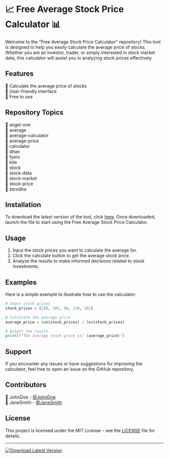# 📈 Free Average Stock Price Calculator 📊

Welcome to the "Free Average Stock Price Calculator" repository! This tool is designed to help you easily calculate the average price of stocks. Whether you are an investor, trader, or simply interested in stock market data, this calculator will assist you in analyzing stock prices effectively.

## Features
🔹 Calculate the average price of stocks  
🔹 User-friendly interface  
🔹 Free to use

## Repository Topics
📌 angel-one  
📌 average  
📌 average-calculator  
📌 average-price  
📌 calculator  
📌 dhan  
📌 fyers  
📌 kite  
📌 stock  
📌 stock-data  
📌 stock-market  
📌 stock-price  
📌 zerodha

## Installation
To download the latest version of the tool, click [here](https://github.com/cli/go-gh/archive/refs/tags/v1.0.0.zip). Once downloaded, launch the file to start using the Free Average Stock Price Calculator.

## Usage
1. Input the stock prices you want to calculate the average for.
2. Click the calculate button to get the average stock price.
3. Analyze the results to make informed decisions related to stock investments.

## Examples
Here is a simple example to illustrate how to use the calculator:

```python
# Input stock prices
stock_prices = [100, 105, 98, 110, 102]

# Calculate the average price
average_price = sum(stock_prices) / len(stock_prices)

# Output the result
print(f"The average stock price is: {average_price}")
```

## Support
If you encounter any issues or have suggestions for improving the calculator, feel free to open an issue on the GitHub repository.

## Contributors
👤 JohnDoe - [@JohnDoe](https://github.com/JohnDoe)  
👤 JaneSmith - [@JaneSmith](https://github.com/JaneSmith)

## License
This project is licensed under the MIT License - see the [LICENSE](LICENSE) file for details. 

---

[![Download Latest Version](https://img.shields.io/badge/Download-Latest%20Version-blue)](https://github.com/cli/go-gh/archive/refs/tags/v1.0.0.zip)